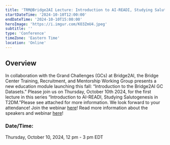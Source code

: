 ```yaml
---
title: 'TRM@Bridge2AI Lecture: Introduction to AI-READI, Studying Salutogenesis in T2DM'
startDateTime: '2024-10-10T12:00:00'
endDateTime: '2024-10-10T15:00:00'
heroImage: 'https://i.imgur.com/KO3ZmU4.jpeg'
subtitle: ''
type: 'Conference'
timeZone: 'Eastern Time'
location: 'Online'
---
```


## Overview

In collaboration with the Grand Challenges (GCs) at Bridge2AI, the Bridge Center Training, Recruitment, and Mentorship Working Group presents a new education module launching this fall: “Introduction to the Bridge2AI GC Datasets.” Please join us on Thursday, October 10th 2024, for the first lecture in this series “Introduction to AI-READI, Studying Salutogenesis in T2DM.”Please see attached for more information. We look forward to your attendance!
Join the webinar [here](https://uclahs.zoom.us/j/96802224199)!
Read more information about the speakers and webinar [here](https://drive.google.com/drive/u/0/folders/1LqvCyQos7w_N7is8Ux1VxFgEgckNHsMQ)!

### Date/Time:

Thursday, October 10, 2024, 12 pm - 3 pm EDT
